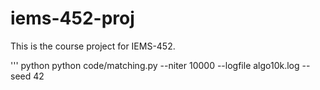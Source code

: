 # iems-452-proj

This is the course project for IEMS-452.

''' python
python code/matching.py --niter 10000 --logfile algo10k.log --seed 42

